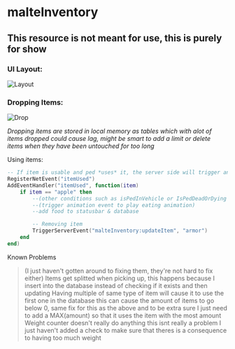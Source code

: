 # malteInventory
## **This resource is not meant for use, this is purely for show**

### UI Layout:


![Layout](https://i.imgur.com/6Xw3JFh.png)


### Dropping Items:


![Drop](https://i.imgur.com/v2Thoo6.jpg)


*Dropping items are stored in local memory as tables which with alot of items dropped could cause lag, might be smart to add a limit or delete items when they have been untouched for too long*


Using items:

```lua
-- If item is usable and ped *uses* it, the server side will trigger an event called itemUsed aswell as passing the item used
RegisterNetEvent("itemUsed")
AddEventHandler("itemUsed", function(item)
	if item == "apple" then
		--(other conditions such as isPedInVehicle or IsPedDeadOrDying
		--(trigger animation event to play eating animation)
		--add food to statusbar & database

		-- Removing item		
		TriggerServerEvent("malteInventory:updateItem", "armor")
	end
end)
```

Known Problems
> (I just haven't gotten around to fixing them, they're not hard to fix either)
> Items get splitted when picking up, this happens because I insert into the database instead of checking if it exists and then updating
> Having multiple of same type of item will cause it to use the first one in the database this can cause the amount of items to go below 0, same fix for this as the above and to be extra sure I just need to add a MAX(amount) so that it uses the item with the most amount
> Weight counter doesn't really do anything this isnt really a problem I just haven't added a check to make sure that theres is a consequence to having too much weight
 
